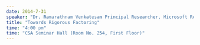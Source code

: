 ```yaml
---
date: 2014-7-31
speaker: "Dr. Ramarathnam Venkatesan Principal Researcher, Microsoft Research"
title: "Towards Rigorous Factoring"
time: "4:00 pm" 
time: "CSA Seminar Hall (Room No. 254, First Floor)"
---
```


